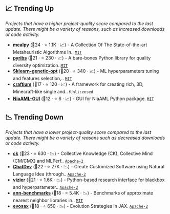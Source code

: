 ## 📈 Trending Up

_Projects that have a higher project-quality score compared to the last update. There might be a variety of reasons, such as increased downloads or code activity._

- <b><a href="https://github.com/thieu1995/mealpy">mealpy</a></b> (🥇24 ·  ⭐ 1.1K · 📈) - A Collection Of The State-of-the-art Metaheuristic Algorithms In.. <code><a href="http://bit.ly/34MBwT8">MIT</a></code>
- <b><a href="https://github.com/icaros-usc/pyribs">pyribs</a></b> (🥇21 ·  ⭐ 230 · 📈) - A bare-bones Python library for quality diversity optimization. <code><a href="http://bit.ly/34MBwT8">MIT</a></code>
- <b><a href="https://github.com/rodrigo-arenas/Sklearn-genetic-opt">Sklearn-genetic-opt</a></b> (🥈20 ·  ⭐ 340 · 📈) - ML hyperparameters tuning and features selection,.. <code><a href="http://bit.ly/34MBwT8">MIT</a></code>
- <b><a href="https://github.com/mikelma/craftium">craftium</a></b> (🥈17 ·  ⭐ 120 · 📈) - A framework for creating rich, 3D, Minecraft-like single and.. <code>❗Unlicensed</code>
- <b><a href="https://github.com/firefly-cpp/NiaAML-GUI">NiaAML-GUI</a></b> (🥈12 ·  ⭐ 6 · 📈) - GUI for NiaAML Python package. <code><a href="http://bit.ly/34MBwT8">MIT</a></code>

## 📉 Trending Down

_Projects that have a lower project-quality score compared to the last update. There might be a variety of reasons such as decreased downloads or code activity._

- <b><a href="https://github.com/mlcommons/ck">ck</a></b> (🥇23 ·  ⭐ 630 · 📉) - Collective Knowledge (CK), Collective Mind (CM/CMX) and MLPerf.. <code><a href="http://bit.ly/3nYMfla">Apache-2</a></code>
- <b><a href="https://github.com/OpenBMB/ChatDev">ChatDev</a></b> (🥇22 ·  ⭐ 27K · 📉) - Create Customized Software using Natural Language Idea (through.. <code><a href="http://bit.ly/3nYMfla">Apache-2</a></code>
- <b><a href="https://github.com/google/vizier">vizier</a></b> (🥇21 ·  ⭐ 1.6K · 📉) - Python-based research interface for blackbox and hyperparameter.. <code><a href="http://bit.ly/3nYMfla">Apache-2</a></code>
- <b><a href="https://github.com/erikbern/ann-benchmarks">ann-benchmarks</a></b> (🥈18 ·  ⭐ 5.4K · 📉) - Benchmarks of approximate nearest neighbor libraries in.. <code><a href="http://bit.ly/34MBwT8">MIT</a></code>
- <b><a href="https://github.com/RobertTLange/evosax">evosax</a></b> (🥈18 ·  ⭐ 650 · 📉) - Evolution Strategies in JAX. <code><a href="http://bit.ly/3nYMfla">Apache-2</a></code>

